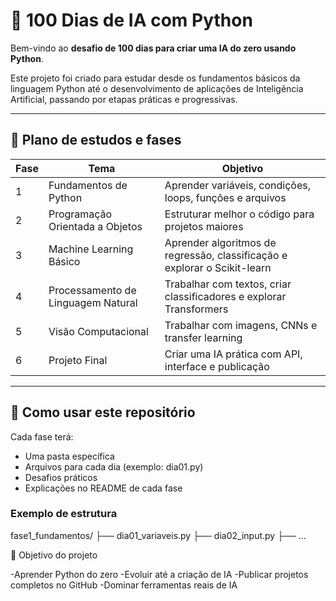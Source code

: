 # 🚀 100 Dias de IA com Python

Bem-vindo ao **desafio de 100 dias para criar uma IA do zero usando Python**.

Este projeto foi criado para estudar desde os fundamentos básicos da linguagem Python até o desenvolvimento de aplicações de Inteligência Artificial, passando por etapas práticas e progressivas.

---

## 📅 Plano de estudos e fases

| Fase | Tema | Objetivo |
|------|------|----------|
| 1 | Fundamentos de Python | Aprender variáveis, condições, loops, funções e arquivos | Dias 1 a 20
| 2 | Programação Orientada a Objetos | Estruturar melhor o código para projetos maiores |
| 3 | Machine Learning Básico | Aprender algoritmos de regressão, classificação e explorar o Scikit-learn |
| 4 | Processamento de Linguagem Natural | Trabalhar com textos, criar classificadores e explorar Transformers |
| 5 | Visão Computacional | Trabalhar com imagens, CNNs e transfer learning |
| 6 | Projeto Final | Criar uma IA prática com API, interface e publicação |

---

## 📌 Como usar este repositório

Cada fase terá:
- Uma pasta específica
- Arquivos para cada dia (exemplo: dia01.py)
- Desafios práticos
- Explicações no README de cada fase

### Exemplo de estrutura

fase1_fundamentos/
├── dia01_variaveis.py
├── dia02_input.py
├── ...


🎯 Objetivo do projeto

-Aprender Python do zero
-Evoluir até a criação de IA
-Publicar projetos completos no GitHub
-Dominar ferramentas reais de IA

